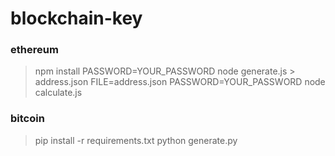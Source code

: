 # blockchain-key

### ethereum

> npm install
> PASSWORD=YOUR_PASSWORD node generate.js > address.json
> FILE=address.json PASSWORD=YOUR_PASSWORD node calculate.js

### bitcoin

> pip install -r requirements.txt
> python generate.py
